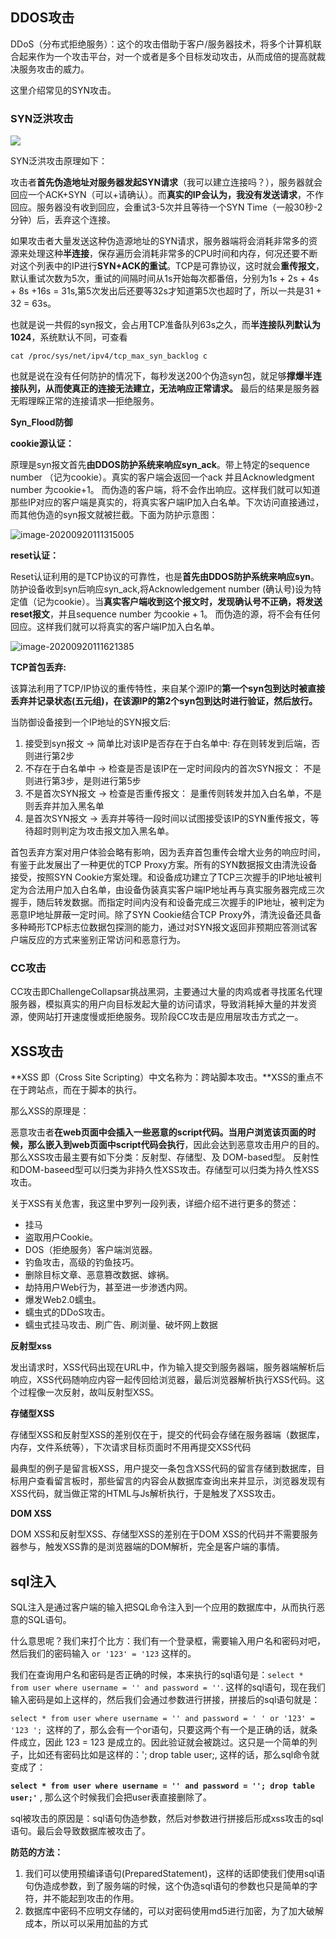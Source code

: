 ## DDOS攻击

DDoS（分布式拒绝服务）：这个的攻击借助于客户/服务器技术，将多个计算机联合起来作为一个攻击平台，对一个或者是多个目标发动攻击，从而成倍的提高就裁决服务攻击的威力。

这里介绍常见的SYN攻击。

### SYN泛洪攻击



![](https://gitee.com/zero049/MyNoteImages/raw/master/20200920105321.png)

SYN泛洪攻击原理如下：

攻击者**首先伪造地址对服务器发起SYN请求**（我可以建立连接吗？），服务器就会回应一个ACK+SYN（可以+请确认）。而**真实的IP会认为，我没有发送请求**，不作回应。服务器没有收到回应，会重试3-5次并且等待一个SYN Time（一般30秒-2分钟）后，丢弃这个连接。

如果攻击者大量发送这种伪造源地址的SYN请求，服务器端将会消耗非常多的资源来处理这种**半连接**，保存遍历会消耗非常多的CPU时间和内存，何况还要不断对这个列表中的IP进行**SYN+ACK的重试**。TCP是可靠协议，这时就会**重传报文**，默认重试次数为5次，重试的间隔时间从1s开始每次都番倍，分别为1s + 2s + 4s + 8s +16s = 31s,第5次发出后还要等32s才知道第5次也超时了，所以一共是31 + 32 = 63s。

也就是说一共假的syn报文，会占用TCP准备队列63s之久，而**半连接队列默认为1024**，系统默认不同，可查看

```
cat /proc/sys/net/ipv4/tcp_max_syn_backlog c
```

也就是说在没有任何防护的情况下，每秒发送200个伪造syn包，就足够**撑爆半连接队列，从而使真正的连接无法建立，无法响应正常请求。** 最后的结果是服务器无暇理睬正常的连接请求—拒绝服务。



**Syn_Flood防御**

**cookie源认证：** 

原理是syn报文首先**由DDOS防护系统来响应syn_ack**。带上特定的sequence number （记为cookie）。真实的客户端会返回一个ack 并且Acknowledgment number 为cookie+1。 而伪造的客户端，将不会作出响应。这样我们就可以知道那些IP对应的客户端是真实的，将真实客户端IP加入白名单。下次访问直接通过，而其他伪造的syn报文就被拦截。下面为防护示意图： 

![image-20200920111315005](https://gitee.com/zero049/MyNoteImages/raw/master/image-20200920111315005.png)

**reset认证：** 

Reset认证利用的是TCP协议的可靠性，也是**首先由DDOS防护系统来响应syn**。防护设备收到syn后响应syn_ack,将Acknowledgement number (确认号)设为特定值（记为cookie）。当**真实客户端收到这个报文时，发现确认号不正确，将发送reset报文**，并且sequence number 为cookie + 1。 而伪造的源，将不会有任何回应。这样我们就可以将真实的客户端IP加入白名单。 

![image-20200920111621385](https://gitee.com/zero049/MyNoteImages/raw/master/image-20200920111621385.png)

**TCP首包丢弃:**

该算法利用了TCP/IP协议的重传特性，来自某个源IP的**第一个syn包到达时被直接丢弃并记录状态(五元组)，在该源IP的第2个syn包到达时进行验证，然后放行。**

当防御设备接到一个IP地址的SYN报文后:

1. 接受到syn报文   -> 简单比对该IP是否存在于白名单中:  存在则转发到后端，否则进行第2步
2. 不存在于白名单中 -> 检查是否是该IP在一定时间段内的首次SYN报文： 不是则进行第3步，是则进行第5步
3. 不是首次SYN报文 -> 检查是否重传报文： 是重传则转发并加入白名单，不是则丢弃并加入黑名单
4. 是首次SYN报文  -> 丢弃并等待一段时间以试图接受该IP的SYN重传报文，等待超时则判定为攻击报文加入黑名单。 

首包丢弃方案对用户体验会略有影响，因为丢弃首包重传会增大业务的响应时间，有鉴于此发展出了一种更优的TCP Proxy方案。所有的SYN数据报文由清洗设备接受，按照SYN Cookie方案处理。和设备成功建立了TCP三次握手的IP地址被判定为合法用户加入白名单，由设备伪装真实客户端IP地址再与真实服务器完成三次握手，随后转发数据。而指定时间内没有和设备完成三次握手的IP地址，被判定为恶意IP地址屏蔽一定时间。除了SYN Cookie结合TCP Proxy外，清洗设备还具备多种畸形TCP标志位数据包探测的能力，通过对SYN报文返回非预期应答测试客户端反应的方式来鉴别正常访问和恶意行为。



### CC攻击

CC攻击即ChallengeCollapsar挑战黑洞，主要通过大量的肉鸡或者寻找匿名代理服务器，模拟真实的用户向目标发起大量的访问请求，导致消耗掉大量的并发资源，使网站打开速度慢或拒绝服务。现阶段CC攻击是应用层攻击方式之一。





## XSS攻击

**XSS 即（Cross Site Scripting）中文名称为：跨站脚本攻击。**XSS的重点不在于跨站点，而在于脚本的执行。

那么XSS的原理是：

恶意攻击者**在web页面中会插入一些恶意的script代码。当用户浏览该页面的时候，那么嵌入到web页面中script代码会执行**，因此会达到恶意攻击用户的目的。那么XSS攻击最主要有如下分类：反射型、存储型、及 DOM-based型。 反射性和DOM-baseed型可以归类为非持久性XSS攻击。存储型可以归类为持久性XSS攻击。

关于XSS有关危害，我这里中罗列一段列表，详细介绍不进行更多的赘述：

- 挂马
- 盗取用户Cookie。
- DOS（拒绝服务）客户端浏览器。
- 钓鱼攻击，高级的钓鱼技巧。
- 删除目标文章、恶意篡改数据、嫁祸。
- 劫持用户Web行为，甚至进一步渗透内网。
- 爆发Web2.0蠕虫。
- 蠕虫式的DDoS攻击。
- 蠕虫式挂马攻击、刷广告、刷浏量、破坏网上数据

**反射型xss**

发出请求时，XSS代码出现在URL中，作为输入提交到服务器端，服务器端解析后响应，XSS代码随响应内容一起传回给浏览器，最后浏览器解析执行XSS代码。这个过程像一次反射，故叫反射型XSS。

**存储型XSS**

存储型XSS和反射型XSS的差别仅在于，提交的代码会存储在服务器端（数据库，内存，文件系统等），下次请求目标页面时不用再提交XSS代码

最典型的例子是留言板XSS，用户提交一条包含XSS代码的留言存储到数据库，目标用户查看留言板时，那些留言的内容会从数据库查询出来并显示，浏览器发现有XSS代码，就当做正常的HTML与Js解析执行，于是触发了XSS攻击。

**DOM XSS**

DOM XSS和反射型XSS、存储型XSS的差别在于DOM XSS的代码并不需要服务器参与，触发XSS靠的是浏览器端的DOM解析，完全是客户端的事情。



## sql注入

SQL注入是通过客户端的输入把SQL命令注入到一个应用的数据库中，从而执行恶意的SQL语句。

什么意思呢？我们来打个比方：我们有一个登录框，需要输入用户名和密码对吧，然后我们的密码输入 `or '123' = '123` 这样的。

我们在查询用户名和密码是否正确的时候，本来执行的sql语句是：`select * from user where username = '' and password = ''`. 这样的sql语句，现在我们输入密码是如上这样的，然后我们会通过参数进行拼接，拼接后的sql语句就是：

`select * from user where username = '' and password = ' ' or '123' = '123 '; `这样的了，那么会有一个or语句，只要这两个有一个是正确的话，就条件成立，因此 123 = 123 是成立的。因此验证就会被跳过。这只是一个简单的列子，比如还有密码比如是这样的：'; drop table user;, 这样的话，那么sql命令就变成了：

**`select * from user where username = '' and password = ''; drop table user;'`** , 那么这个时候我们会把user表直接删除了。

sql被攻击的原因是：sql语句伪造参数，然后对参数进行拼接后形成xss攻击的sql语句。最后会导致数据库被攻击了。

**防范的方法：**

1. 我们可以使用预编译语句(PreparedStatement)，这样的话即使我们使用sql语句伪造成参数，到了服务端的时候，这个伪造sql语句的参数也只是简单的字符，并不能起到攻击的作用。
2. 数据库中密码不应明文存储的，可以对密码使用md5进行加密，为了加大破解成本，所以可以采用加盐的方式